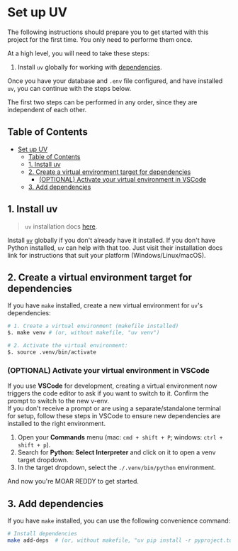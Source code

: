 # Set up UV

The following instructions should prepare you to get started with this project for the first time. You only need to performe them once.

At a high level, you will need to take these steps:

1. Install `uv` globally for working with [dependencies](./README.md#dependencies).

Once you have your database and `.env` file configured, and have installed `uv`, you can continue with the steps below.

The first two steps can be performed in any order, since they are independent of each other.

## Table of Contents

- [Set up UV](#set-up-uv)
  - [Table of Contents](#table-of-contents)
  - [1. Install uv](#1-install-uv)
  - [2. Create a virtual environment target for dependencies](#2-create-a-virtual-environment-target-for-dependencies)
    - [(OPTIONAL) Activate your virtual environment in VSCode](#optional-activate-your-virtual-environment-in-vscode)
  - [3. Add dependencies](#3-add-dependencies)

## 1. Install uv

> `uv` installation docs [here](https://docs.astral.sh/uv/getting-started/installation/).

Install [`uv`](https://docs.astral.sh/uv/) globally if you don't already have it installed. If you don't have Python installed, `uv` can help with that too. Just visit their installation docs link for instructions that suit your platform (Windows/Linux/macOS).

## 2. Create a virtual environment target for dependencies

If you have `make` installed, create a new virtual environment for `uv`'s dependencies:

```bash
# 1. Create a virtual environment (makefile installed)
$. make venv # (or, without makefile, "uv venv")

# 2. Activate the virtual environment:
$. source .venv/bin/activate
```

### (OPTIONAL) Activate your virtual environment in VSCode

If you use **VSCode** for development, creating a virtual environment now triggers the code editor to ask if you want to switch to it. Confirm the prompt to switch to the new v-env.\
If you don't receive a prompt or are using a separate/standalone terminal for setup, follow these steps in VSCode to ensure new dependencies are installed to the right environment.

1. Open your **Commands** menu (mac: `cmd + shift + P`; windows: `ctrl + shift + p`).
2. Search for **Python: Select Interpreter** and click on it to open a venv target dropdown.
3. In the target dropdown, select the `./.venv/bin/python` environment.

And now you're MOAR REDDY to get started.

## 3. Add dependencies

If you have `make` installed, you can use the following convenience command:

```bash
# Install dependencies
make add-deps  # (or, without makefile, "uv pip install -r pyproject.toml") 
```
